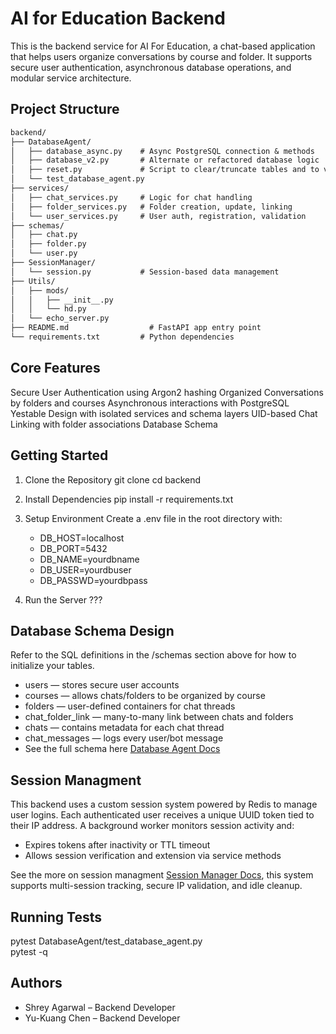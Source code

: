 # AI for Education Backend

This is the backend service for AI For Education, a chat-based application that helps users organize conversations by course and folder. It supports secure user authentication, asynchronous database operations, and modular service architecture.

## Project Structure

```txt
backend/
├── DatabaseAgent/
│   ├── database_async.py    # Async PostgreSQL connection & methods
│   ├── database_v2.py       # Alternate or refactored database logic
│   ├── reset.py             # Script to clear/truncate tables and to view current db
│   └── test_database_agent.py
├── services/
│   ├── chat_services.py     # Logic for chat handling
│   ├── folder_services.py   # Folder creation, update, linking
│   └── user_services.py     # User auth, registration, validation
├── schemas/
│   ├── chat.py
│   ├── folder.py
│   └── user.py
├── SessionManager/
│   └── session.py           # Session-based data management
├── Utils/
│   ├── mods/
│   │   ├── __init__.py
│   │   └── hd.py
│   └── echo_server.py
├── README.md                  # FastAPI app entry point
└── requirements.txt         # Python dependencies
```

## Core Features

Secure User Authentication using Argon2 hashing
Organized Conversations by folders and courses
Asynchronous interactions with PostgreSQL
Yestable Design with isolated services and schema layers
UID-based Chat Linking with folder associations
Database Schema

## Getting Started

1. Clone the Repository
   git clone
   cd backend
2. Install Dependencies
   pip install -r requirements.txt
3. Setup Environment
   Create a .env file in the root directory with:

   - DB_HOST=localhost
   - DB_PORT=5432
   - DB_NAME=yourdbname
   - DB_USER=yourdbuser
   - DB_PASSWD=yourdbpass

4. Run the Server
   ???

## Database Schema Design

Refer to the SQL definitions in the /schemas section above for how to initialize your tables.

- users — stores secure user accounts
- courses — allows chats/folders to be organized by course
- folders — user-defined containers for chat threads
- chat_folder_link — many-to-many link between chats and folders
- chats — contains metadata for each chat thread
- chat_messages — logs every user/bot message
- See the full schema here [Database Agent Docs](/backend/DatabaseAgent/README.md)

## Session Managment

This backend uses a custom session system powered by Redis to manage user logins.
Each authenticated user receives a unique UUID token tied to their IP address.
A background worker monitors session activity and:

- Expires tokens after inactivity or TTL timeout
- Allows session verification and extension via service methods

See the more on session managment [Session Manager Docs](/backend/SessionManager/README.md),
this system supports multi-session tracking, secure IP validation, and idle cleanup.

## Running Tests

pytest DatabaseAgent/test_database_agent.py  
pytest -q

## Authors

- Shrey Agarwal – Backend Developer
- Yu-Kuang Chen – Backend Developer

